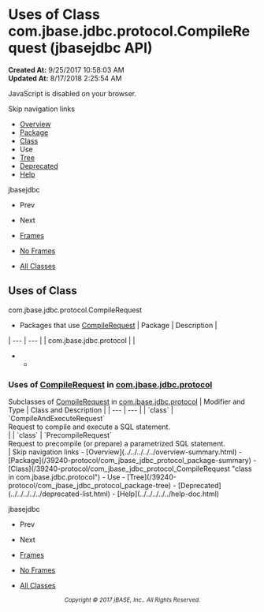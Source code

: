 # Uses of Class com.jbase.jdbc.protocol.CompileRequest (jbasejdbc   API)

**Created At:** 9/25/2017 10:58:03 AM  
**Updated At:** 8/17/2018 2:25:54 AM  

<script type="text/javascript"><!--
    try {
        if (location.href.indexOf('is-external=true') == -1) {
            parent.document.title="Uses of Class com.jbase.jdbc.protocol.CompileRequest (jbasejdbc   API)";
        }
    }
    catch(err) {
    }
//--></script><noscript><div>JavaScript is disabled on your browser.</div></noscript><!-- ========= START OF TOP NAVBAR ======= -->
<!--   -->
Skip navigation links
<!--   -->
- [Overview](../../../../../overview-summary.html)
- [Package](/39240-protocol/com_jbase_jdbc_protocol_package-summary)
- [Class](/39240-protocol/com_jbase_jdbc_protocol_CompileRequest "class in com.jbase.jdbc.protocol")
- Use
- [Tree](/39240-protocol/com_jbase_jdbc_protocol_package-tree)
- [Deprecated](../../../../../deprecated-list.html)
- [Help](../../../../../help-doc.html)


jbasejdbc <br>

- Prev
- Next


- [Frames](../../../../../index.html?com/jbase/jdbc/protocol/class-use//39241-class-use/com_jbase_jdbc_protocol_class-use_compilerequest)
- [No Frames](/39241-class-use/com_jbase_jdbc_protocol_class-use_compilerequest)


- [All Classes](../../../../../allclasses-noframe.html)


<script type="text/javascript"><!--
  allClassesLink = document.getElementById("allclasses_navbar_top");
  if(window==top) {
    allClassesLink.style.display = "block";
  }
  else {
    allClassesLink.style.display = "none";
  }
  //--></script>
<!--   -->
<!-- ========= END OF TOP NAVBAR ========= -->
## Uses of Class
com.jbase.jdbc.protocol.CompileRequest

- <caption><span>Packages that use <a href="/39240-protocol/com_jbase_jdbc_protocol_CompileRequest" title="class in com.jbase.jdbc.protocol">CompileRequest</a></span><span class="tabEnd"> </span></caption>| Package | Description |
| --- | --- |
| com.jbase.jdbc.protocol |   |
- - <!--   -->
### Uses of [CompileRequest](/39240-protocol/com_jbase_jdbc_protocol_CompileRequest "class in com.jbase.jdbc.protocol") in [com.jbase.jdbc.protocol](/39240-protocol/com_jbase_jdbc_protocol_package-summary)


<caption><span>Subclasses of <a href="/39240-protocol/com_jbase_jdbc_protocol_CompileRequest" title="class in com.jbase.jdbc.protocol">CompileRequest</a> in <a href="/39240-protocol/com_jbase_jdbc_protocol_package-summary">com.jbase.jdbc.protocol</a></span><span class="tabEnd"> </span></caption>| Modifier and Type | Class and Description |
| --- | --- |
| `class` | `CompileAndExecuteRequest`<br>Request to compile and execute a SQL statement.<br> |
| `class` | `PrecompileRequest`<br>Request to precompile (or prepare) a parametrized SQL statement.<br> |
<!-- ======= START OF BOTTOM NAVBAR ====== -->
<!--   -->
Skip navigation links
<!--   -->
- [Overview](../../../../../overview-summary.html)
- [Package](/39240-protocol/com_jbase_jdbc_protocol_package-summary)
- [Class](/39240-protocol/com_jbase_jdbc_protocol_CompileRequest "class in com.jbase.jdbc.protocol")
- Use
- [Tree](/39240-protocol/com_jbase_jdbc_protocol_package-tree)
- [Deprecated](../../../../../deprecated-list.html)
- [Help](../../../../../help-doc.html)


jbasejdbc <br>

- Prev
- Next


- [Frames](../../../../../index.html?com/jbase/jdbc/protocol/class-use//39241-class-use/com_jbase_jdbc_protocol_class-use_compilerequest)
- [No Frames](/39241-class-use/com_jbase_jdbc_protocol_class-use_compilerequest)


- [All Classes](../../../../../allclasses-noframe.html)


<script type="text/javascript"><!--
  allClassesLink = document.getElementById("allclasses_navbar_bottom");
  if(window==top) {
    allClassesLink.style.display = "block";
  }
  else {
    allClassesLink.style.display = "none";
  }
  //--></script>
<!--   -->
<!-- ======== END OF BOTTOM NAVBAR ======= -->
<small>			<center>			<i>Copyright © 2017 jBASE, Inc.. All Rights Reserved.</i>		</center></small>
